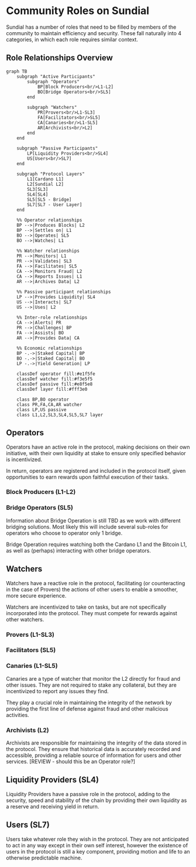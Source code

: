# Community Roles on Sundial

Sundial has a number of roles that need to be filled by members of the community to maintain efficiency and security. These fall naturally into 4 categories, in which each role requires similar context.

## Role Relationships Overview

```mermaid
graph TB
    subgraph "Active Participants"
        subgraph "Operators"
            BP[Block Producers<br/>L1-L2]
            BO[Bridge Operators<br/>SL5]
        end
        
        subgraph "Watchers"
            PR[Provers<br/>L1-SL3]
            FA[Facilitators<br/>SL5]
            CA[Canaries<br/>L1-SL5]
            AR[Archivists<br/>L2]
        end
    end
    
    subgraph "Passive Participants"
        LP[Liquidity Providers<br/>SL4]
        US[Users<br/>SL7]
    end
    
    subgraph "Protocol Layers"
        L1[Cardano L1]
        L2[Sundial L2]
        SL3[SL3]
        SL4[SL4]
        SL5[SL5 - Bridge]
        SL7[SL7 - User Layer]
    end
    
    %% Operator relationships
    BP -->|Produces Blocks| L2
    BP -->|Settles on| L1
    BO -->|Operates| SL5
    BO -->|Watches| L1
    
    %% Watcher relationships
    PR -->|Monitors| L1
    PR -->|Validates| SL3
    FA -->|Facilitates| SL5
    CA -->|Monitors Fraud| L2
    CA -->|Reports Issues| L1
    AR -->|Archives Data| L2
    
    %% Passive participant relationships
    LP -->|Provides Liquidity| SL4
    US -->|Interacts| SL7
    US -->|Uses| L2
    
    %% Inter-role relationships
    CA -->|Alerts| PR
    PR -->|Challenges| BP
    FA -->|Assists| BO
    AR -->|Provides Data| CA
    
    %% Economic relationships
    BP -.->|Staked Capital| BP
    BO -.->|Staked Capital| BO
    LP -.->|Yield Generation| LP
    
    classDef operator fill:#e1f5fe
    classDef watcher fill:#f3e5f5
    classDef passive fill:#e8f5e8
    classDef layer fill:#fff3e0
    
    class BP,BO operator
    class PR,FA,CA,AR watcher
    class LP,US passive
    class L1,L2,SL3,SL4,SL5,SL7 layer
```

## Operators

Operators have an active role in the protocol, making decisions on their own initiative, with their own liquidity at stake to ensure only specified behavior is incentivized.

In return, operators are registered and included in the protocol itself, given opportunities to earn rewards upon faithful execution of their tasks.

### Block Producers (L1-L2)

### Bridge Operators (SL5)

Information about Bridge Operation is still TBD as we work with different bridging solutions. Most likely this will include several sub-roles for operators who choose to operator only 1 bridge.

Bridge Operation requires watching both the Cardano L1 and the Bitcoin L1, as well as (perhaps) interacting with other bridge operators.

## Watchers

Watchers have a reactive role in the protocol, facilitating (or counteracting in the case of Provers) the actions of other users to enable a smoother, more secure experience.

Watchers are incentivized to take on tasks, but are not specifically incorporated into the protocol. They must compete for rewards against other watchers.

### Provers (L1-SL3)

### Facilitators (SL5)

### Canaries (L1-SL5)
Canaries are a type of watcher that monitor the L2 directly for fraud and other issues. They are not required to stake any collateral, but they are incentivized to report any issues they find.

They play a crucial role in maintaining the integrity of the network by providing the first line of defense against fraud and other malicious activities.

### Archivists (L2)
Archivists are responsible for maintaining the integrity of the data stored in the protocol. They ensure that historical data is accurately recorded and accessible, providing a reliable source of information for users and other services.
[REVIEW - should this be an Operator role?]

## Liquidity Providers (SL4)

Liquidity Providers have a passive role in the protocol, adding to the security, speed and stability of the chain by providing their own liquidity as a reserve and receiving yield in return.

## Users (SL7)

Users take whatever role they wish in the protocol. They are not anticipated to act in any way except in their own self interest, however the existence of users in the protocol is still a key component, providing motion and life to an otherwise predictable machine.
